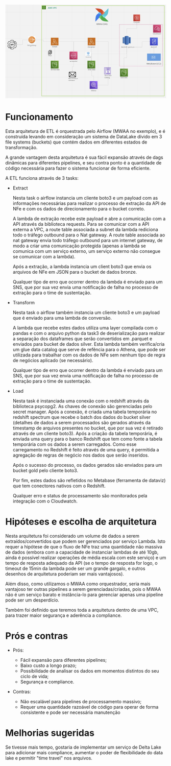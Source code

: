 ![architecture](architecture_datalake_etl.jpg)

# Funcionamento
Esta arquitetura de ETL é orquestrada pelo Airflow (MWAA no exemplo), e é construída levando em consideração um sistema de DataLake dívido em 3 file systems (buckets) que contém dados em diferentes estados de transformação.

A grande vantagem desta arquitetura é sua fácil expansão através de dags dinâmicas para diferentes pipelines, e seu contra ponto é a quantidade de código necessária para fazer o sistema funcionar de forma eficiente.

A ETL funciona através de 3 tasks:

-  Extract

    Nesta task o airflow instancia um cliente boto3 e um payload com as informações necessárias para realizar o processo de extração da API de NFe e com os dados de direcionamento para o bucket correto.
    
    A lambda de extração recebe este payload e abre a comunicação com a API através da biblioteca requests.
    Para se comunicar com a API externa a VPC, a route table associada a subnet da lambda rediciona todo o tráfego outbound para o Nat gateway. A route table associada ao nat gateway envia todo tráfego outbound para um internet gateway, de modo a criar uma comunicação protegida (apenas a lambda se comunica com um serviço externo, um serviço externo não consegue se comunicar com a lambda).

    Após a extração, a lambda instancia um client boto3 que envia os arquivos de NFe em JSON para o bucket de dados bronze.

    Qualquer tipo de erro que ocorrer dentro da lambda é enviado para um SNS, que por sua vez envia uma notificação de falha no processo de extração para o time de sustentação.

- Transform

    Nesta task o airflow também instancia um cliente boto3 e um payload que é enviado para uma lambda de conversão.

    A lambda que recebe estes dados utiliza uma layer compilada com o pandas e com o arquivo python da task3 de deserialização para realizar a separação dos dataframes que serão convertidos em .parquet e enviados para bucket de dados silver.
    Esta lambda também verifica/cria um glue data catalog que serve de refência para o Athena, que pode ser utilizada para trabalhar com os dados de NFe sem nenhum tipo de regra de negócios aplicado (se necessário).

    Qualquer tipo de erro que ocorrer dentro da lambda é enviado para um SNS, que por sua vez envia uma notificação de falha no processo de extração para o time de sustentação.

- Load

    Nesta task é instanciada uma conexão com o redshift através da biblioteca psycopg2. As chaves de conexão são gerenciadas pelo secret manager.
    Após a conexão, é criada uma tabela temporária no redshift spectrum que recebe o batch dos dados do bucket silver (detalhes de dados a serem processados são gerados através da timestamp de arquivos presentes no bucket, que por sua vez é retirado através de um cliente boto3).
    Após a criação da tabela temporária, é enviada uma query para o banco Redshift que tem como fonte a tabela temporária com os dados a serem carregados. Como esse carregamento no Redshift é feito através de uma query, é permitida a agregação de regras de negócio nos dados que serão inseridos.

    Após o sucesso do processo, os dados gerados são enviados para um bucket gold pelo cliente boto3.

    Por fim, estes dados são refletidos no Metabase (ferramenta de dataviz) que tem conectores nativos com o Redshift.

    Qualquer erro e status de processamento são monitorados pela integração com o Cloudwatch.

# Hipóteses e escolha de arquitetura
Nesta arquitetura foi considerado um volume de dados a serem extraídos/convertidos que podem ser gerenciados por serviço Lambda. Isto requer a hipótese de que o fluxo de NFe traz uma quantidade não massiva de dados (embora com a capacidade de instanciar lambdas de até 10gb, ainda é possível realizar operações de média escala com este serviço) e um tempo de resposta adequado da API (se o tempo de resposta for logo, o timeout de 15min da lambda pode ser um grande gargalo, e outros desenhos de arquitetura poderiam ser mais vantajosos).

Além disso, como utilizamos o MWAA como orquestrador, seria mais vantajoso ter outras pipelines a serem gerenciadas/criadas, pois o MWAA não é um serviço barato e instância-lo para gerenciar apenas uma pipeline pode ser um desperdício.

Também foi definido que teremos toda a arquitetura dentro de uma VPC, para trazer maior segurança e aderência a compliance.

# Prós e contras
- Prós:
    - Fácil expansão para diferentes pipelines;
    - Baixo custo a longo prazo;
    - Possibilidade de analisar os dados em momentos distintos do seu ciclo de vida;
    - Segurança e compliance.

- Contras:
    - Não escalável para pipelines de processamento massivo;
    - Requer uma quantidade razoável de código para operar de forma consistente e pode ser necessária manutenção

# Melhorias sugeridas
Se tivesse mais tempo, gostaria de implementar um serviço de Delta Lake para adicionar mais compliance, aumentar o poder de flexibilidade do data lake e permitir "time travel" nos arquivos. 